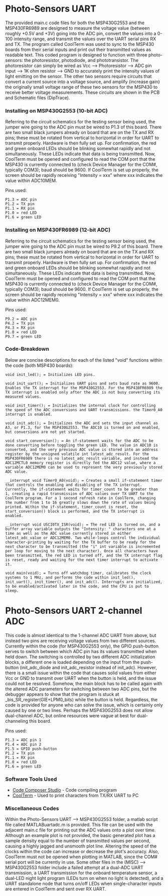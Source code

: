 # Photo-Sensors UART

The provided main.c code files for both the MSP430G2553 and the MSP430FR6989 are designed to measure the voltage value (between roughly +0.5V and +3V) going into the ADC pin, convert the values into a 0-100 intensity range, and transmit the values over the UART serial pins RX and TX. The program called CoolTerm was used to sync to the MSP430 boards from their serial inputs and print out their transmitted values as readable text. This coded program is designed to function with three photo-sensors: the photoresistor, photodiode, and phototransistor. The photoresistor can simply be wired as Vcc --> Photoresistor --> ADC pin input --> 1K ohm resistor --> GND to accurately print the intensity values of light emitting on the sensor. The other two sensors require circuits that convert a current source into a voltage source, and amplify (increase gain) the originally small voltage range of these two sensors for the MSP430 to receive better voltage measurements. These circuits are shown in the PCB and Schematic files (DipTrace). 

### Installing on MSP430G2553 (10-bit ADC)

Referring to the circuit schematics for the testing sensor being used, the jumper wire going to the ADC pin must be wired to P1.3 of this board. There are two small black jumpers already on board that are on the TX and RX pins; these must be rotated from vertical to horizontal in order for UART to transmit properly. Hardware is then fully set up. For confirmation, the red and green onboard LEDs should be blinking somewhat rapidly and not simultaneously. These LEDs indicate that data is being transmitted. Now, CoolTerm must be opened and configured to read the COM port that the MSP430 is currently connected to (check Device Manager for the COM#, typically COM3); baud should be 9600. If CoolTerm is set up properly, the screen should be rapidly receiving "Intensity = xxx" where xxx indicates the value within ADC10MEM.

Pins used:

```
P1.3 = ADC pin
P1.2 = TX pin
P1.1 = RX pin
P1.0 = red LED
P1.6 = green LED
```

### Installing on MSP430FR6989 (12-bit ADC)

Referring to the circuit schematics for the testing sensor being used, the jumper wire going to the ADC pin must be wired to P9.2 of this board. There are two small black jumpers already on board that are on the TX and RX pins; these must be rotated from vertical to horizontal in order for UART to transmit properly. Hardware is then fully set up. For confirmation, the red and green onboard LEDs should be blinking somewhat rapidly and not simultaneously. These LEDs indicate that data is being transmitted. Now, CoolTerm must be opened and configured to read the COM port that the MSP430 is currently connected to (check Device Manager for the COM#, typically COM3); baud should be 9600. If CoolTerm is set up properly, the screen should be rapidly receiving "Intensity = xxx" where xxx indicates the value within ADC12MEM0.

Pins used:

```
P9.2 = ADC pin
P4.2 = TX pin
P4.3 = RX pin
P1.0 = red LED
P9.7 = green LED
```

### Code-Breakdown

Below are concise descriptions for each of the listed "void" functions within the code (both MSP430 boards):

```
void init_led(); = Initializes LED pins.
```

```
void init_uart(); = Initializes UART pins and sets baud rate as 9600. Enables the TX interrupt for the MSP430G2553. For the MSP430FR6989 the TX interrupt is enabled only after the ADC is not busy converting its measured values.
```

```
void init_timer(); = Initializes the internal clock for controlling the speed of the ADC conversions and UART transmissions. the Timer0_A0 interrupt is enabled.
```

```
void init_adc(); = Initializes the ADC and sets the input channel as A3, or P1.3, for the MSP430G2553. The ADC10 is turned on and enabled, but conversions are not yet started.
```

```
void start_conversion(); = An if-statement waits for the ADC to be done converting before toggling the green LED. The value in ADC10 is converted, and the very previous ADC value is stored into an address register by the unsigned volatile int latest_adc_result. For the MSP430FR6989 there is no latest_adc_result variable, and instead the ADC12MCTL0 memory register is directly fed the ADC12 value, where a variable ADC12MEM0 can be used to represent the very previously stored ADC value.
```

```
__interrupt void Timer0_A0(void); = Creates a small if-statement timer that controls the enabling and disabling of the TX interrupt. Currently, the if-statement waits for timer_count to be greater than 1, creating a rapid transmission of ADC values over TX UART to the CoolTerm program. For a 1 second refresh rate in CoolTerm, changing the number from 1 to 16 greatly slows down the rate of values being printed. Within the if-statement, timer_count is reset, the start_conversion() block is performed, and the TX interrupt is enabled. 
```

```
__interrupt void USCI0TX_ISR(void); = The red LED is turned on, and a buffer array variable outputs the "Intensity: " characters one at a time as well as the ADC value currently stored in either latest_adc_value or ADC12MEM0. Two while-loops control the individual character-printing by waiting for the TX buffer to be ready for the next character to be transmitted (the "i" int variable is incremented per loop for moving to the next character). Once all characters have been transmitted, the red LED is turned off, and the TX interrupt flag is reset, ready and waiting for the next timer interrupt to activate it.
```

```
void main(void); = Turns off watchdog timer, calibrates the clock systems to 1 MHz, and performs the code within init_led(), init_uart(), init_timer(), and init_adc(). Interrupts are initialized, to be enabled/activated later in the code, and the CPU is put to sleep.
```


# Photo-Sensors UART 2-channel ADC

This code is almost identical to the 1-channel ADC UART from above, but instead two pins are receiving voltage values from two different sources. Currently within the code (for MSP430G2553 only), the GPIO push-button serves to switch between which ADC pin has its values transmitted when held down. The switching is controlled by two different ADC initialization blocks, a different one is loaded depending on the input from the push-button (init_adc_diode and init_adc_resistor instead of init_adc). However, there is a small issue within the code that causes solid values from either Vcc or GND to transmit over UART when the button is held, and the issue could not be resolved. Somehow, the main block has to be called again with the altered ADC parameters for switching between two ADC pins, but the debugger appears to show that the program is stuck at _bis_SR_register(GIE+LPM0_bits) while the button is held. Regardless, the code is provided for anyone who can solve the issue, which is certainly only caused by one or two lines. Perhaps the MSP430G2553 does not allow dual-channel ADC, but online resources were vague at best for dual-channeling this board.

Pins used:

```
P1.3 = ADC pin 1
P1.4 = ADC pin 2
P1.5 = GPIO push-button
P1.2 = TX pin
P1.1 = RX pin
P1.0 = red LED
P1.6 = green LED
```

### Software Tools Used

* [Code Composer Studio](https://dev.ti.com/) - Code compiling program
* [CoolTerm](http://freeware.the-meiers.org/) - Used to print characters from TX/RX UART to PC

### Miscellaneous Codes

Within the Photo-Sensors UART --> MSP430G2553 folder, a matlab script file called MATLABuartadc.m is provided. This file can be used with the adjacent main.c file for printing out the ADC values onto a plot over time. Although an example plot is not provided, the basic generated plot has a sample density equal to the number of transmitted values per second, causing a highly jagged and unsmooth plot line. Altering the speed of the clocks within the code can increase or decrease the plot's accuracy. Also, CoolTerm must not be opened when plotting in MATLAB, since the COM# serial port will be currently in use. Some other files in the (MISC) --> MSP430G2553 folder include a failed attempt at a dual-ADC UART transmission, a UART transmission for the onboard temperature sensor, a dual-LED night light program (LEDs turn on when no light is detected), and a UART standalone node that turns on/off LEDs when single-character inputs are entered in CoolTerm and sent over RX UART. 